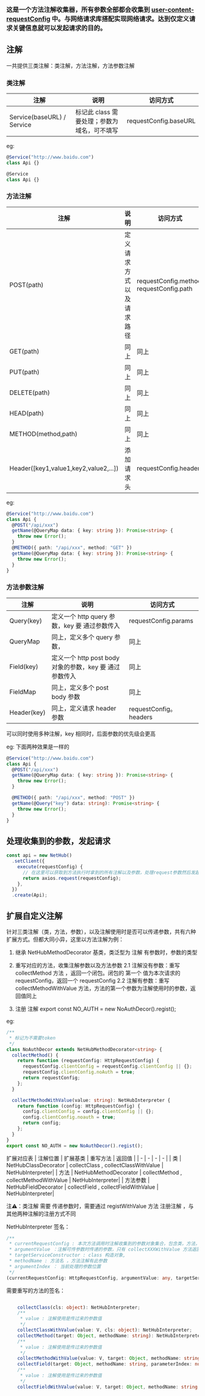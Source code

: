 ### 这是一个方法注解收集器，所有参数全部都会收集到 [user-content-requestConfig](#requestConfig) 中。与网络请求库搭配实现网络请求。达到仅定义请求关键信息就可以发起请求的目的。

## 注解

一共提供三类注解：类注解，方法注解，方法参数注解

### 类注解

| 注解                       | 说明                                        | 访问方式              |
| -------------------------- | ------------------------------------------- | --------------------- |
| Service(baseURL) / Service | 标记此 class 需要处理；参数为域名，可不填写 | requestConfig.baseURL |

eg:

```typescript
@Service("http://www.baidu.com")
class Api {}

@Service
class Api {}
```

### 方法注解

| 注解                 | 说明                     | 访问方式                                     |
| -------------------- | ------------------------ | -------------------------------------------- |
| POST(path)           | 定义请求方式以及请求路径 | requestConfig.method,<br/>requestConfig.path |
| GET(path)            | 同上                     | 同上                                         |
| PUT(path)            | 同上                     | 同上                                         |
| DELETE(path)         | 同上                     | 同上                                         |
| HEAD(path)           | 同上                     | 同上                                         |
| METHOD(method,path) | 同上                     | 同上                                         |
| Header([key1,value1,key2,value2,...])  | 添加请求头               | requestConfig.headers                     |

eg:

```typescript
@Service("http://www.baidu.com")
class Api {
  @POST("/api/xxx")
  getName(@QueryMap data: { key: string }): Promise<string> {
    throw new Error();
  }
  @METHOD({ path: "/api/xxx", method: "GET" })
  getName(@QueryMap data: { key: string }): Promise<string> {
    throw new Error();
  }
}
```

### 方法参数注解

| 注解        | 说明                                                    | 访问方式               |
| ----------- | ------------------------------------------------------- | ---------------------- |
| Query(key)  | 定义一个 http query 参数，key 要 通过参数传入           | requestConfig.params   |
| QueryMap    | 同上，定义多个 query 参数，                             | 同上                   |
| Field(key)  | 定义一个 http post body 对象的参数，key 要 通过参数传入 | 同上                   |
| FieldMap    | 同上，定义多个 post body 参数                           | 同上                   |
| Header(key) | 同上，定义请求 header 参数                              | requestConfig。headers |

可以同时使用多种注解，key 相同时，后面参数的优先级会更高

eg: 下面两种效果是一样的

```typescript
@Service("http://www.baidu.com")
class Api {
  @POST("/api/xxx")
  getName(@QueryMap data: { key: string }): Promise<string> {
    throw new Error();
  }

  @METHOD({ path: "/api/xxx", method: "POST" })
  getName(@Query("key") data: string): Promise<string> {
    throw new Error();
  }
}
```

## 处理收集到的参数，发起请求 <a id='requestConfig'></a>

```typescript
const api = new NetHub()
  .setClient({
    execute(requestConfig) {
      // 在这里可以获取到方法执行时拿到的所有注解以及参数，处理request参数然后发起请求
      return axios.request(requestConfig);
    },
  })
  .create(Api);
```

## 扩展自定义注解

针对三类注解（类，方法，参数），以及注解使用时是否可以传递参数，共有六种扩展方式。但都大同小异，这里以方法注解为例：

1. 继承 NetHubMethodDecorator 基类，类泛型为 注解 有参数时，参数的类型
2. 重写对应的方法，收集注解参数以及方法参数
   2.1 注解没有参数：重写 collectMethod 方法 ，返回一个闭包。闭包的 第一个 值为本次请求的 requestConfig，返回一个 requestConfig
   2.2 注解有参数：重写 collectMethodWithValue 方法，方法的第一个参数为注解使用时的参数，返回值同上

3. 注册 注解
   export const NO_AUTH = new NoAuthDecor().regist();

eg:

```typescript
/**
 * 标记为不需要token
 */
class NoAuthDecor extends NetHubMethodDecorator<string> {
  collectMethod() {
    return function (requestConfig: HttpRequestConfig) {
      requestConfig.clientConfig = requestConfig.clientConfig || {};
      requestConfig.clientConfig.noAuth = true;
      return requestConfig;
    };
  }

  collectMethodWithValue(value: string): NetHubInterpreter {
    return function (config: HttpRequestConfig) {
      config.clientConfig = config.clientConfig || {};
      config.clientConfig.noauth = true;
      return config;
    };
  }
}
export const NO_AUTH = new NoAuthDecor().regist();
```

扩展对应表
| 注解位置 | 扩展基类 | 重写方法 | 返回值 |
| - | - | - | - |
| 类 | NetHubClassDecorator | collectClass , collectClassWithValue | NetHubInterpreter|
| 方法 | NetHubMethodDecorator | collectMethod , collectMethodWithValue | NetHubInterpreter|
| 方法参数 | NetHubFieldDecorator | collectField , collectFieldWithValue | NetHubInterpreter|

注⚠️：类注解 需要 传递参数时，需要通过 registWithValue 方法 注册注解 ，与其他两种注解的注册方式不同

NetHubInterpreter 签名：
```typescript
/**
 * currentRequestConfig : 本次方法调用时注解收集到的参数对象集合，包含类，方法，参数注解
 * argumentValue ：注解可传参数时传递的参数，只有 collectXXXWithValue 方法返回的才会有这个参数，
 * targetServiceConstructor : class 构造对象,
 * methodName : 方法名 ，方法注解有此参数
 * argumentIndex ： 当前处理的参数位置
 */
(currentRequestConfig: HttpRequestConfig, argumentValue: any, targetServiceConstructor: object, methodName: string | Symbol, argumentIndex?: number): HttpRequestConfig | Promise<HttpRequestConfig>;

```

需要重写的方法的签名：
```typescript

    collectClass(cls: object): NetHubInterpreter;
    /**
     * value : 注解使用是传过来的参数值
     */
    collectClassWithValue(value: V, cls: object): NetHubInterpreter;
    collectMethod(target: Object, methodName: string): NetHubInterpreter;
    /**
     * value : 注解使用是传过来的参数值
     */
    collectMethodWithValue(value: V, target: Object, methodName: string): NetHubInterpreter;
    collectField(target: Object, methodName: string, parameterIndex: number): NetHubInterpreter;
    /**
     * value : 注解使用是传过来的参数值
     */
    collectFieldWithValue(value: V, target: Object, methodName: string, parameterIndex: number): NetHubInterpreter;

```
